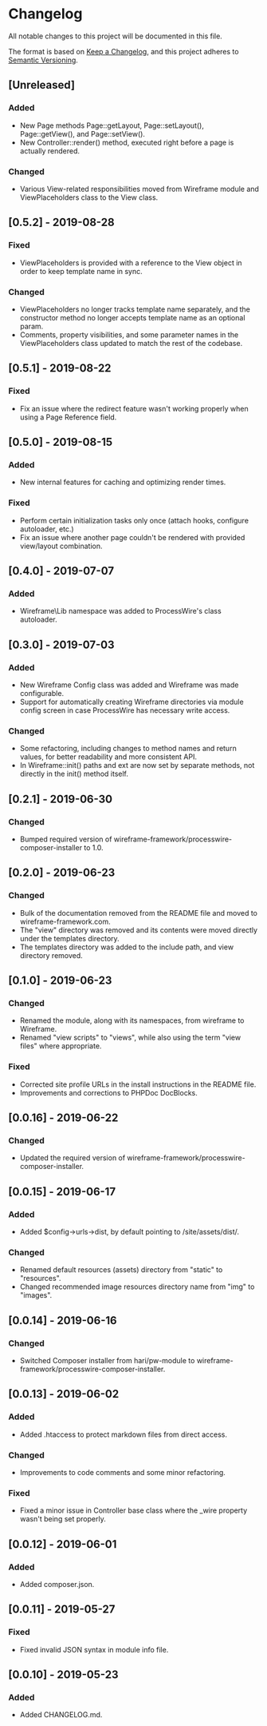 # Changelog

All notable changes to this project will be documented in this file.

The format is based on [Keep a Changelog](https://keepachangelog.com/en/1.0.0/),
and this project adheres to [Semantic Versioning](https://semver.org/spec/v2.0.0.html).

## [Unreleased]

### Added
- New Page methods Page::getLayout, Page::setLayout(), Page::getView(), and Page::setView().
- New Controller::render() method, executed right before a page is actually rendered.

### Changed
- Various View-related responsibilities moved from Wireframe module and ViewPlaceholders class to the View class.

## [0.5.2] - 2019-08-28

### Fixed
- ViewPlaceholders is provided with a reference to the View object in order to keep template name in sync.

### Changed
- ViewPlaceholders no longer tracks template name separately, and the constructor method no longer accepts template name as an optional param.
- Comments, property visibilities, and some parameter names in the ViewPlaceholders class updated to match the rest of the codebase.

## [0.5.1] - 2019-08-22

### Fixed
- Fix an issue where the redirect feature wasn't working properly when using a Page Reference field.

## [0.5.0] - 2019-08-15

### Added
- New internal features for caching and optimizing render times.

### Fixed
- Perform certain initialization tasks only once (attach hooks, configure autoloader, etc.)
- Fix an issue where another page couldn't be rendered with provided view/layout combination.

## [0.4.0] - 2019-07-07

### Added
- Wireframe\Lib namespace was added to ProcessWire's class autoloader.

## [0.3.0] - 2019-07-03

### Added
- New Wireframe Config class was added and Wireframe was made configurable.
- Support for automatically creating Wireframe directories via module config screen in case ProcessWire has necessary write access.

### Changed
- Some refactoring, including changes to method names and return values, for better readability and more consistent API.
- In Wireframe::init() paths and ext are now set by separate methods, not directly in the init() method itself.

## [0.2.1] - 2019-06-30

### Changed
- Bumped required version of wireframe-framework/processwire-composer-installer to 1.0.

## [0.2.0] - 2019-06-23

### Changed
- Bulk of the documentation removed from the README file and moved to wireframe-framework.com.
- The "view" directory was removed and its contents were moved directly under the templates directory.
- The templates directory was added to the include path, and view directory removed.

## [0.1.0] - 2019-06-23

### Changed
- Renamed the module, along with its namespaces, from wireframe to Wireframe.
- Renamed "view scripts" to "views", while also using the term "view files" where appropriate.

### Fixed
- Corrected site profile URLs in the install instructions in the README file.
- Improvements and corrections to PHPDoc DocBlocks.

## [0.0.16] - 2019-06-22

### Changed
- Updated the required version of wireframe-framework/processwire-composer-installer.

## [0.0.15] - 2019-06-17

### Added
- Added $config->urls->dist, by default pointing to /site/assets/dist/.

### Changed
- Renamed default resources (assets) directory from "static" to "resources".
- Changed recommended image resources directory name from "img" to "images".

## [0.0.14] - 2019-06-16

### Changed
- Switched Composer installer from hari/pw-module to wireframe-framework/processwire-composer-installer.

## [0.0.13] - 2019-06-02

### Added
- Added .htaccess to protect markdown files from direct access.

### Changed
- Improvements to code comments and some minor refactoring.

### Fixed
- Fixed a minor issue in Controller base class where the _wire property wasn't being set properly.

## [0.0.12] - 2019-06-01

### Added
- Added composer.json.

## [0.0.11] - 2019-05-27

### Fixed
- Fixed invalid JSON syntax in module info file.

## [0.0.10] - 2019-05-23

### Added
- Added CHANGELOG.md.
